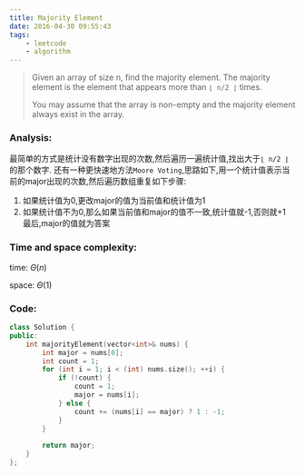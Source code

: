 ```yaml
---
title: Majority Element
date: 2016-04-30 09:55:43
tags:
    - leetcode
    - algorithm
---
```

>Given an array of size n, find the majority element. The majority element is the element that appears more than `⌊ n/2 ⌋` times.
>
>You may assume that the array is non-empty and the majority element always exist in the array.
### Analysis:
最简单的方式是统计没有数字出现的次数,然后遍历一遍统计值,找出大于`⌊ n/2 ⌋`的那个数字.
还有一种更快速地方法`Moore Voting`,思路如下,用一个统计值表示当前的major出现的次数,然后遍历数组重复如下步骤:
1. 如果统计值为0,更改major的值为当前值和统计值为1
1. 如果统计值不为0,那么如果当前值和major的值不一致,统计值就-1,否则就+1
最后,major的值就为答案

### Time and space complexity:
time: $\Theta (n)$

space: $\Theta (1)$
### Code:
```cpp
class Solution {
public:
    int majorityElement(vector<int>& nums) {
        int major = nums[0];
        int count = 1;
        for (int i = 1; i < (int) nums.size(); ++i) {
            if (!count) {
                count = 1;
                major = nums[i];
            } else {
                count += (nums[i] == major) ? 1 : -1;
            }
        }
        
        return major;
    }
};
```